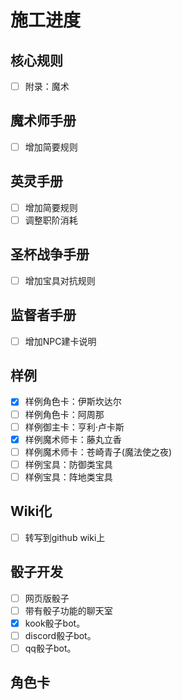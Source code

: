 # 施工进度

## 核心规则

- [ ] 附录：魔术

## 魔术师手册

- [ ] 增加简要规则

## 英灵手册

- [ ] 增加简要规则
- [ ] 调整职阶消耗

## 圣杯战争手册

- [ ] 增加宝具对抗规则

## 监督者手册

- [ ] 增加NPC建卡说明

## 样例

- [x] 样例角色卡：伊斯坎达尔
- [ ] 样例角色卡：阿周那
- [ ] 样例御主卡：亨利·卢卡斯
- [X] 样例魔术师卡：藤丸立香
- [ ] 样例魔术师卡：苍崎青子(魔法使之夜)
- [ ] 样例宝具：防御类宝具
- [ ] 样例宝具：阵地类宝具

## Wiki化

- [ ] 转写到github wiki上

## 骰子开发

- [ ] 网页版骰子
- [ ] 带有骰子功能的聊天室
- [x] kook骰子bot。
- [ ] discord骰子bot。
- [ ] qq骰子bot。

## 角色卡
